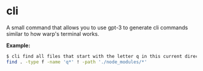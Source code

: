 # cli

A small command that allows you to use gpt-3 to generate cli commands similar to how warp's terminal works.

**Example:**

```sh
$ cli find all files that start with the letter q in this current directory and exclude node_modules
find . -type f -name 'q*' ! -path './node_modules/*'
```
